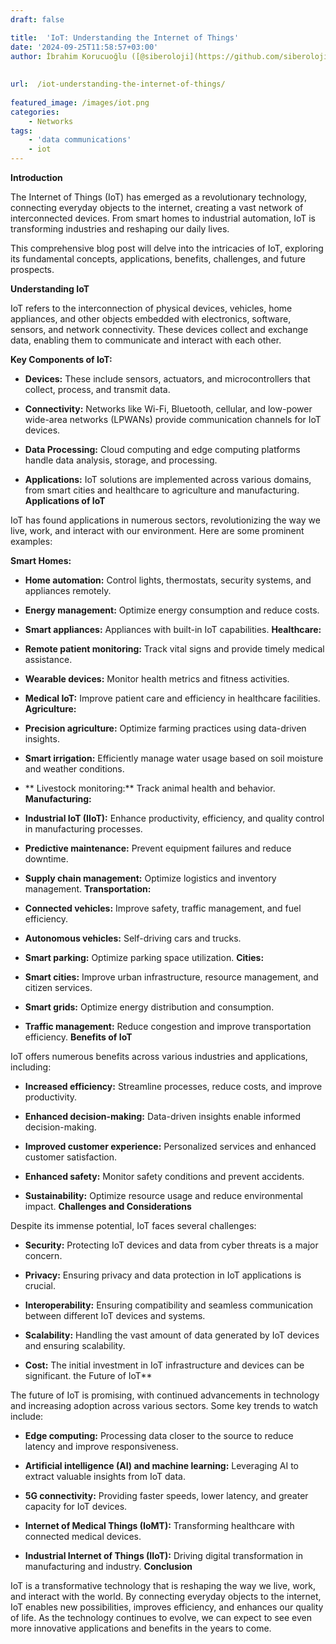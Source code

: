 ```yaml
---
draft: false

title:  'IoT: Understanding the Internet of Things'
date: '2024-09-25T11:58:57+03:00'
author: İbrahim Korucuoğlu ([@siberoloji](https://github.com/siberoloji))
 
 
url:  /iot-understanding-the-internet-of-things/
 
featured_image: /images/iot.png
categories:
    - Networks
tags:
    - 'data communications'
    - iot
---
```



**Introduction**



The Internet of Things (IoT) has emerged as a revolutionary technology, connecting everyday objects to the internet, creating a vast network of interconnected devices. From smart homes to industrial automation, IoT is transforming industries and reshaping our daily lives.



This comprehensive blog post will delve into the intricacies of IoT, exploring its fundamental concepts, applications, benefits, challenges, and future prospects.



**Understanding IoT**



IoT refers to the interconnection of physical devices, vehicles, home appliances, and other objects embedded with electronics, software, sensors, and network connectivity. These devices collect and exchange data, enabling them to communicate and interact with each other.   



**Key Components of IoT:**


* **Devices:** These include sensors, actuators, and microcontrollers that collect, process, and transmit data.

* **Connectivity:** Networks like Wi-Fi, Bluetooth, cellular, and low-power wide-area networks (LPWANs) provide communication channels for IoT devices.

* **Data Processing:** Cloud computing and edge computing platforms handle data analysis, storage, and processing.

* **Applications:** IoT solutions are implemented across various domains, from smart cities and healthcare to agriculture and manufacturing.
**Applications of IoT**



IoT has found applications in numerous sectors, revolutionizing the way we live, work, and interact with our environment. Here are some prominent examples:



**Smart Homes:**


* **Home automation:** Control lights, thermostats, security systems, and appliances remotely.

* **Energy management:** Optimize energy consumption and reduce costs.

* **Smart appliances:** Appliances with built-in IoT capabilities.
**Healthcare:**


* **Remote patient monitoring:** Track vital signs and provide timely medical assistance.

* **Wearable devices:** Monitor health metrics and fitness activities.

* **Medical IoT:** Improve patient care and efficiency in healthcare facilities.
**Agriculture:**


* **Precision agriculture:** Optimize farming practices using data-driven insights.

* **Smart irrigation:** Efficiently manage water usage based on soil moisture and weather conditions.

* ** Livestock monitoring:** Track animal health and behavior.
**Manufacturing:**


* **Industrial IoT (IIoT):** Enhance productivity, efficiency, and quality control in manufacturing processes.

* **Predictive maintenance:** Prevent equipment failures and reduce downtime.

* **Supply chain management:** Optimize logistics and inventory management.
**Transportation:**


* **Connected vehicles:** Improve safety, traffic management, and fuel efficiency.

* **Autonomous vehicles:** Self-driving cars and trucks.

* **Smart parking:** Optimize parking space utilization.
**Cities:**


* **Smart cities:** Improve urban infrastructure, resource management, and citizen services.

* **Smart grids:** Optimize energy distribution and consumption.

* **Traffic management:** Reduce congestion and improve transportation efficiency.
**Benefits of IoT**



IoT offers numerous benefits across various industries and applications, including:


* **Increased efficiency:** Streamline processes, reduce costs, and improve productivity.

* **Enhanced decision-making:** Data-driven insights enable informed decision-making.

* **Improved customer experience:** Personalized services and enhanced customer satisfaction.

* **Enhanced safety:** Monitor safety conditions and prevent accidents.

* **Sustainability:** Optimize resource usage and reduce environmental impact.
**Challenges and Considerations**



Despite its immense potential, IoT faces several challenges:


* **Security:** Protecting IoT devices and data from cyber threats is a major concern.

* **Privacy:** Ensuring privacy and data protection in IoT applications is crucial.

* **Interoperability:** Ensuring compatibility and seamless communication between different IoT devices and systems.

* **Scalability:** Handling the vast amount of data generated by IoT devices and ensuring scalability.

* **Cost:** The initial investment in IoT infrastructure and devices can be significant.
the Future of IoT**



The future of IoT is promising, with continued advancements in technology and increasing adoption across various sectors. Some key trends to watch include:


* **Edge computing:** Processing data closer to the source to reduce latency and improve responsiveness.

* **Artificial intelligence (AI) and machine learning:** Leveraging AI to extract valuable insights from IoT data.

* **5G connectivity:** Providing faster speeds, lower latency, and greater capacity for IoT devices.

* **Internet of Medical Things (IoMT):** Transforming healthcare with connected medical devices.

* **Industrial Internet of Things (IIoT):** Driving digital transformation in manufacturing and industry.
**Conclusion**



IoT is a transformative technology that is reshaping the way we live, work, and interact with the world. By connecting everyday objects to the internet, IoT enables new possibilities, improves efficiency, and enhances our quality of life. As the technology continues to evolve, we can expect to see even more innovative applications and benefits in the years to come.   
